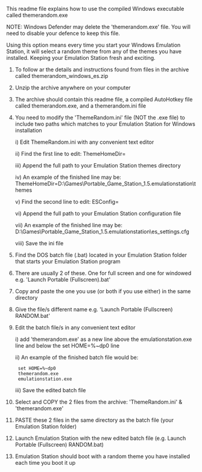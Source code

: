 This readme file explains how to use the compiled Windows executable called themerandom.exe

NOTE:	Windows Defender may delete the 'themerandom.exe' file. You will need to disable your defence to keep this file. 

Using this option means every time you start your Windows Emulation Station, it will select a random theme from any of the themes you have installed.
Keeping your Emulation Station fresh and exciting.

1. To follow ar the details and instructions found from files in the archive called themerandom_windows_es.zip
2. Unzip the archive anywhere on your computer
3. The archive should contain this readme file, a compiled AutoHotkey file called themerandom.exe, and a themerandom.ini file
4. You need to modify the 'ThemeRandom.ini' file (NOT the .exe file) to include two paths which matches to your Emulation Station for Windows installation

	i) Edit ThemeRandom.ini with any convenient text editor
	
	ii) Find the first line to edit: ThemeHomeDir=
	
	iii) Append the full path to your Emulation Station themes directory
	
	iv) An example of the finished line may be: ThemeHomeDir=D:\Games\Portable_Game_Station_1.5\.emulationstation\themes
	
	v) Find the second line to edit: ESConfig=
	
	vi) Append the full path to your Emulation Station configuration file
	
	vii) An example of the finished line may be: D:\Games\Portable_Game_Station_1.5\.emulationstation\es_settings.cfg
	
	viii) Save the ini file
	
5. Find the DOS batch file (.bat) located in your Emulation Station folder that starts your Emulation Station program
6. There are usually 2 of these. One for full screen and one for windowed e.g. 'Launch Portable (Fullscreen).bat'
7. Copy and paste the one you use (or both if you use either) in the same directory
8. Give the file/s different name e.g. 'Launch Portable (Fullscreen) RANDOM.bat'
9. Edit the batch file/s in any convenient text editor

	i) add 'themerandom.exe' as a new line above the emulationstation.exe line and below the set HOME=%~dp0 line
	
	ii) An example of the finished batch file would be:
	
		set HOME=%~dp0
		themerandom.exe
		emulationstation.exe
		
	iii) Save the edited batch file
	
10. Select and COPY the 2 files from the archive: 'ThemeRandom.ini' & 'themerandom.exe'
11. PASTE these 2 files in the same directory as the batch file (your Emulation Station folder)
12. Launch Emulation Station with the new edited batch file (e.g. Launch Portable (Fullscreen) RANDOM.bat)
13. Emulation Station should boot with a random theme you have installed each time you boot it up
